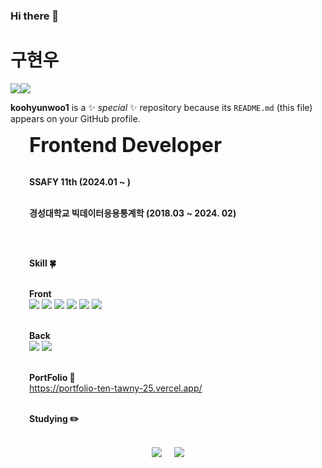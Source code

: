 <!-- ![header](https://capsule-render.vercel.app/api?type=waving&&color=gradient&height=100&section=header&fontSize=90) -->

### Hi there 👋

# 구현우

<div style="display: flex; align-items: center;">
    <img src="https://img.shields.io/badge/JavaScript-F7DF1E?style=flat-square&logo=JavaScript&logoColor=white"/> 
    <img src="https://img.shields.io/badge/React-61DAFB?style=flat-square&logo=React&logoColor=black"/>
</div>

**koohyunwoo1** is a ✨ _special_ ✨ repository because its `README.md` (this file) appears on your GitHub profile.

<div style="margin-left: 30px; margin-right: 30px;">

<strong style="font-size: 32px">Frontend Developer</strong>
<br/><br/>

<strong>SSAFY 11th (2024.01 ~ )</strong>
<br/><br/>

<strong>경성대학교 빅데이터응용통계학 (2018.03 ~ 2024. 02)</strong>

<br/><br/>

<strong>Skill :four_leaf_clover:</strong>
<br/><br/>

<strong>Front</strong>
<br/>
<img src="https://img.shields.io/badge/HTML5-E34F26?style=flat-square&logo=HTML5&logoColor=white"/>
<img src="https://img.shields.io/badge/CSS3-1572B6?style=flat-square&logo=CSS3&logoColor=white"/>
<img src="https://img.shields.io/badge/Node.js-339933?style=flat-square&logo=Node.js&logoColor=white"/>
<img src="https://img.shields.io/badge/vue.js-4FC08D?style=flat-square&logo=vue.js&logoColor=white">
<img src="https://img.shields.io/badge/Typescript-3178C6?style=flat-square&logo=Typescript&logoColor=white"/>
<img src="https://img.shields.io/badge/React Native-61DAFB?style=flat-square&logo=React&logoColor=black"/>
<br/><br/>

<strong>Back</strong>
<br/>
<img src="https://img.shields.io/badge/Python-3766AB?style=flat-square&logo=Python&logoColor=white"/>
<img src="https://img.shields.io/badge/Django-092E20?style=flat&logo=Django&logoColor=white"/>
<br/><br/>

<strong>PortFolio :link: </strong>
<br/>
<a href="https://portfolio-ten-tawny-25.vercel.app/" target="_blank">https://portfolio-ten-tawny-25.vercel.app/</a>
<br/><br/>

<strong>Studying :pencil2:</strong>
<br/><br/>

<div style="display: flex; justify-content: center; align-items: center;">
    <img src="https://github-readme-stats.vercel.app/api?username=koohyunwoo1&show_icons=true&theme=radical" style="margin-right: 10px;"/>
    <a href="https://solved.ac/hwlove99/">
        <img src="http://mazassumnida.wtf/api/v2/generate_badge?boj=hwlove99" style="margin-left: 10px;"/>
    </a>
</div>

</div>

<!-- ![footer](https://capsule-render.vercel.app/api?type=waving&&color=gradient&height=100&section=footer&fontSize=90) -->
